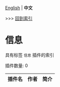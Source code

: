 [English](readme.md) | **中文**

\>\>\> [回到索引](/readme-zh_cn.md)

# 信息

具有标签 `信息` 插件的索引

插件数量: 0

| 插件名 | 作者 | 简介 |
| --- | --- | --- |


